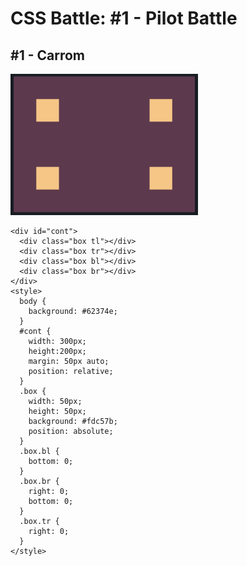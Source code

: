 # CSS Battle: #1 - Pilot Battle

## #1 - Carrom

<img src="images/carrom.png" width="300" />

```
<div id="cont">
  <div class="box tl"></div>
  <div class="box tr"></div>
  <div class="box bl"></div>
  <div class="box br"></div>
</div>
<style>
  body {
    background: #62374e;
  }
  #cont {
    width: 300px;
    height:200px;
    margin: 50px auto;
    position: relative;
  }
  .box {
    width: 50px;
    height: 50px;
    background: #fdc57b;
    position: absolute;
  }
  .box.bl {
    bottom: 0;
  }
  .box.br {
    right: 0;
    bottom: 0;
  }
  .box.tr {
    right: 0;
  }
</style>
```